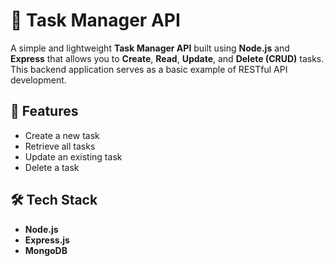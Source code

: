 # 📝 Task Manager API

A simple and lightweight **Task Manager API** built using **Node.js** and **Express** that allows you to **Create**, **Read**, **Update**, and **Delete (CRUD)** tasks. This backend application serves as a basic example of RESTful API development.

## 🚀 Features

- Create a new task
- Retrieve all tasks
- Update an existing task
- Delete a task

## 🛠️ Tech Stack

- **Node.js**
- **Express.js**
- **MongoDB**
